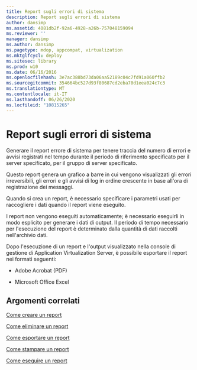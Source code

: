 ```yaml
---
title: Report sugli errori di sistema
description: Report sugli errori di sistema
author: dansimp
ms.assetid: 4081db2f-92a6-4928-a26b-757048159094
ms.reviewer: ''
manager: dansimp
ms.author: dansimp
ms.pagetype: mdop, appcompat, virtualization
ms.mktglfcycl: deploy
ms.sitesec: library
ms.prod: w10
ms.date: 06/16/2016
ms.openlocfilehash: 3e7ac388bd73da06aa52189c04c7fd91a060ffb2
ms.sourcegitcommit: 354664bc527d93f80687cd2eba70d1eea024c7c3
ms.translationtype: MT
ms.contentlocale: it-IT
ms.lasthandoff: 06/26/2020
ms.locfileid: "10815265"
---
```

# Report sugli errori di sistema


Generare il report errore di sistema per tenere traccia del numero di errori e avvisi registrati nel tempo durante il periodo di riferimento specificato per il server specificato, per il gruppo di server specificato.

Questo report genera un grafico a barre in cui vengono visualizzati gli errori irreversibili, gli errori e gli avvisi di log in ordine crescente in base all'ora di registrazione dei messaggi.

Quando si crea un report, è necessario specificare i parametri usati per raccogliere i dati quando il report viene eseguito.

I report non vengono eseguiti automaticamente; è necessario eseguirli in modo esplicito per generare i dati di output. Il periodo di tempo necessario per l'esecuzione del report è determinato dalla quantità di dati raccolti nell'archivio dati.

Dopo l'esecuzione di un report e l'output visualizzato nella console di gestione di Application Virtualization Server, è possibile esportare il report nei formati seguenti:

-   Adobe Acrobat (PDF)

-   Microsoft Office Excel

## Argomenti correlati


[Come creare un report](how-to-create-a-reportserver.md)

[Come eliminare un report](how-to-delete-a-reportserver.md)

[Come esportare un report](how-to-export-a-reportserver.md)

[Come stampare un report](how-to-print-a-reportserver.md)

[Come eseguire un report](how-to-run-a-reportserver.md)

 

 





